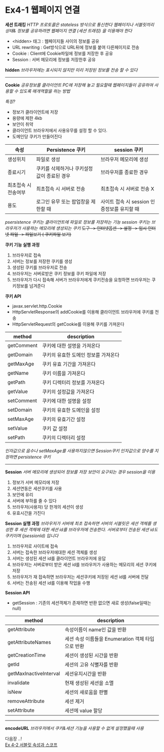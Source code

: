 
#  Ex4-1  웹페이지 연결

**세션 트래킹**
*HTTP 프로토콜은 stateless 방식으로 통신한다
웹페이지나 서블릿끼리 상태& 정보를 공유하려면 웹페이지 연결 (세션 트래킹) 을 이용해야 한다*
 - \<hidden> 태그 :  웹페이지들 사이의 정보를 공유
 - URL rewriting :  Get방식으로 URL뒤에 정보를 붙여 다른페이지로 전송
 - Cookie : Client에 Cookie파일에 정보를 저장한 후 공유
 - Session : 서버 메모리에 정보를 저장한후 공유

**hidden**
*브라우저에는 표시되지 않지만 미리 저장된 정보를 전송 할 수 있다*
***
**Cookie**
*공유정보를 클라이언트 PC에 저장해 놓고 필요할때 웹페이지들이 공유하여 사용할 수 있도록 매개역할을 하는 방법*  

*특징?*
- 정보가 클라이언트에 저장
- 용량에 제한 4kb
- 보안이 취약
- 클라이언트 브라우저에서 사용유무를 설정 할 수 있다.
- 도메인당 쿠키가 만들어진다

|속성|Persistence 쿠키|session 쿠키|
|--|--|--|
|생성위치|파일로 생성|브라우저 메모리에 생성|
|종료시기|쿠키를 삭제하거나 쿠키설정값이 종료된 경우|브라우저를 종료한 경우|
|최초접속 시 전송여부| 최초접속 시 서버로 전송|최초접속 시 서버로 전송 X|
|용도|로그인 유무 또는 팝업창을 제한할 때|사이트 접속 시 session 인증정보를 유지할 때|
*psersistence 쿠키는 클라이언트에 파일로 정보를 저장하는 기능*
*session 쿠키는 브라우저가 사용하는 메모리에 생성되는 쿠키*
~~도구 -> 인터넷옵션 -> 설정 -> 임시 인터넷 파일 -> 파일보기 ( 쿠키파일 보기)~~

**쿠키 기능 실행 과정**

 1. 브라우저로 접속
 2. 서버는 정보를 저장한 쿠키를 생성
 3. 생성된 쿠키를 브라우저로 전송
 4. 브라우저는 서버로받은 쿠키 정보를 쿠키 파일에 저장
 5. 브라우저가 다시 접속해 서버가 브라우저에게 쿠키전송을 요청하면 브라우저는 쿠키정보를 넘겨준다 

**쿠키 API**
- javax.servlet.http.Cookie
- HttpServletResponse의 addCookie를 이용해 클라이언트 브라우저에 쿠키를 전송
- HttpServletRequest의 getCookie를 이용해 쿠키를 가져온다

|method|description|
|--|--|
|getComment|쿠키에 대한 설명을 가져온다|
|getDomain|쿠키의 유효한 도메인 정보를 가져온다|
|getMaxAge|쿠키 유효 기간을 가져온다|
|getName|쿠키 이름을 가져온다|
|getPath|쿠키 디렉터리 정보를 가져온다|
|getValue|쿠키의 설정값을 가져온다|
|setComment|쿠키에 대한 설명을 설정|
|setDomain|쿠키의 유효한 도메인을 설정|
|setMaxAge|쿠키의 유효기간 설정|
|setValue|쿠키 값 설정|
|setPath|쿠키의 디렉터리 설정|

*인자값으로 음수나 setMaxAge를 사용하지않으면 Session쿠키
인자값으로 양수를 지정하면 persistence 쿠키*

***
**Session**
*서버 메모리에 생성되어 정보를 저장*
*보안이 요구되는 경우 session을 이용*

 1. 정보가 서버 메모리에 저장
 2. 세션연동은 세션쿠키를 사용
 3. 보안에 유리
 4. 서버에 부하를 줄 수 있다
 5. 브라우저(사용자) 당 한개의 세션이 생성
 6. 유효시간을 가진다

**Session  실행 과정**
*브라우저가 서버에 최초 접속하면 서버의 서블릿은 세션 객체를 생성한 후 세션 객체에 대한 세션 id를 브라우저에 전송한다.
서버로부터 전송된 세션 id도 쿠키이며 (jsessionId) 입니다*

 1.  브라우저로 사이트에 접속
 2. 서버는 접속한 브라우저에대한 세션 객체를 생성
 3. 서버는 생성된 세션 id를 클라이언트 브라우저에 응답
 4. 브라우저는 서버로부터 받은 세션 id를 브라우저가 사용하는 메모리의 세션 쿠키에 저장
 5. 브라우저가 재 접속하면 브라우저는 세션쿠키에 저장된 세션 id를 서버에 전달
 6. 서버는 전송된 세션 id를 이용해 작업을 수행

**Session API**
- getSession : 기존의 세션객체가 존재하면 반환 없으면 새로 생성(false일때는 null)

|method|description|
|--|--|
|getAttribute|속성이름이 name인 값을 반환|
|getAttributeNames|세션 속성 이름들을 Enumeration 객체 타입으로 반환|
|getCreationTime|세션이 생성된 시간을 반환|
|getId|세션의 고유 식별자를 반환|
|getMaxInactiveInterval|세션유지시간을 반환|
|invalidate|현재 생성된 세션을 소멸|
|isNew|세션의 새로움을 판별|
|removeAttribute|세션 제거|
|setAttribute|세션에 value 할당|
***
**encodeURL**
*브라우저에서 쿠키&세션 기능을 사용할 수 없게 설정했을때 사용*

다음장 ..!  
[Ex 4-2 서블릿 속성과 스코프 ](../ex02)